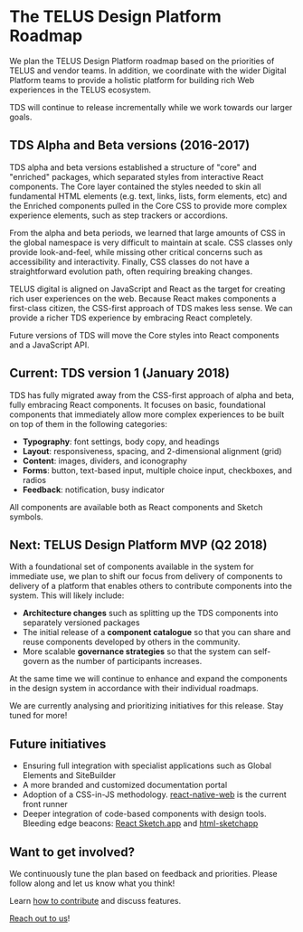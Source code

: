 # The TELUS Design Platform Roadmap

We plan the TELUS Design Platform roadmap based on the priorities of TELUS and vendor teams. In addition, we coordinate with 
the wider Digital Platform teams to provide a holistic platform for building rich Web experiences in the TELUS ecosystem.

TDS will continue to release incrementally while we work towards our larger goals.


## TDS Alpha and Beta versions (2016-2017)

TDS alpha and beta versions established a structure of "core" and "enriched" packages, which separated styles from interactive React 
components. The Core layer contained the styles needed to skin all fundamental HTML elements (e.g. text, links, lists, 
form elements, etc) and the Enriched components pulled in the Core CSS to provide more complex experience elements, such 
as step trackers or accordions.

From the alpha and beta periods, we learned that large amounts of CSS in the global namespace is very difficult to maintain 
at scale. CSS classes only provide look-and-feel, while missing other critical concerns such as accessibility and interactivity. 
Finally, CSS classes do not have a straightforward evolution path, often requiring breaking changes.

TELUS digital is aligned on JavaScript and React as the target for creating rich user experiences on the web. Because React 
makes components a first-class citizen, the CSS-first approach of TDS makes less sense. We can provide a richer 
TDS experience by embracing React completely.

Future versions of TDS will move the Core styles into React components and a JavaScript API.


## Current: TDS version 1 (January 2018)

TDS has fully migrated away from the CSS-first approach of alpha and beta, fully embracing React components. It focuses 
on basic, foundational components that immediately allow more complex experiences to be built on top of them in the following 
categories:

* **Typography**: font settings, body copy, and headings
* **Layout**: responsiveness, spacing, and 2-dimensional alignment (grid)
* **Content**: images, dividers, and iconography
* **Forms**: button, text-based input, multiple choice input, checkboxes, and radios
* **Feedback**: notification, busy indicator

All components are available both as React components and Sketch symbols.


## Next: TELUS Design Platform MVP (Q2 2018)

With a foundational set of components available in the system for immediate use, we plan to shift our focus from delivery of
components to delivery of a platform that enables others to contribute components into the system. This will likely include:

* **Architecture changes** such as splitting up the TDS components into separately versioned packages
* The initial release of a **component catalogue** so that you can share and reuse components developed by others in the community.
* More scalable **governance strategies** so that the system can self-govern as the number of participants increases.

At the same time we will continue to enhance and expand the components in the design system in accordance with their individual
roadmaps.

We are currently analysing and prioritizing initiatives for this release. Stay tuned for more!


## Future initiatives

* Ensuring full integration with specialist applications such as Global Elements and SiteBuilder
* A more branded and customized documentation portal
* Adoption of a CSS-in-JS methodology. [react-native-web](https://github.com/necolas/react-native-web) is the current front runner 
* Deeper integration of code-based components with design tools. Bleeding edge beacons: [React Sketch.app](http://airbnb.io/react-sketchapp) 
and [html-sketchapp](https://github.com/brainly/html-sketchapp)


## Want to get involved?

We continuously tune the plan based on feedback and priorities. Please follow along and let us know what you think!

Learn [how to contribute](/contributing/contributing.md) and discuss features.

[Reach out to us](support.md)!
